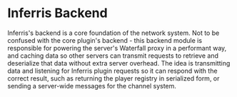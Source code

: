 # Inferris Backend
Inferris's backend is a core foundation of the network system. Not to be confused with the core plugin's backend - this backend module
is responsible for powering the server's Waterfall proxy in a performant way, and caching data so other servers can transmit requests
to retrieve and deserialize that data without extra server overhead. The idea is transmitting data and listening for Inferris plugin requests
so it can respond with the correct result, such as returning the player registry in serialized form, or sending a server-wide messages for
the channel system.
